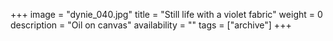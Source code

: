 +++
image = "dynie_040.jpg"
title = "Still life with a violet fabric"
weight = 0
description = "Oil on canvas"
availability = ""
tags = ["archive"]
+++
